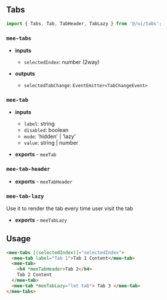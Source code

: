 ## Tabs

```typescript
import { Tabs, Tab, TabHeader, TabLazy } from '@/ui/tabs';
```

### `mee-tabs`

- **inputs**

  - `selectedIndex`: number (2way)

- **outputs**
  - `selectedTabChange`: `EventEmitter<TabChangeEvent>`

### `mee-tab`

- **inputs**

  - `label`: string
  - `disabled`: boolean
  - `mode`: 'hidden' | 'lazy'
  - `value`: string | number

- **exports** - `meeTab`

### `mee-tab-header`

- **exports** - `meeTabHeader`

### `mee-tab-lazy`

Use it to render the tab every time user visit the tab

- **exports** - `meeTabLazy`

## Usage

```html
<mee-tabs [(selectedIndex)]="selectedIndex">
  <mee-tab label="Tab 1">Tab 1 Content</mee-tab>
  <mee-tab>
    <h4 *meeTabHeader>Tab 2</h4>
    Tab 2 Content
  </mee-tab>
  <mee-tab *meeTabLazy="let tab"> Tab 3 </mee-tab>
</mee-tabs>
```
